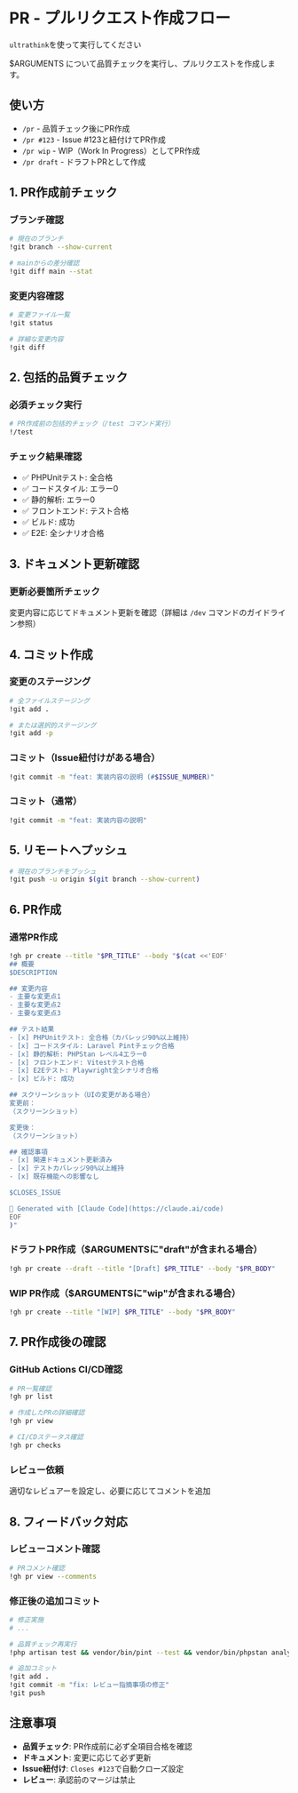# PR - プルリクエスト作成フロー
`ultrathink`を使って実行してください

$ARGUMENTS について品質チェックを実行し、プルリクエストを作成します。

## 使い方
- `/pr` - 品質チェック後にPR作成
- `/pr #123` - Issue #123と紐付けてPR作成
- `/pr wip` - WIP（Work In Progress）としてPR作成
- `/pr draft` - ドラフトPRとして作成

## 1. PR作成前チェック

### ブランチ確認
```bash
# 現在のブランチ
!git branch --show-current

# mainからの差分確認
!git diff main --stat
```

### 変更内容確認
```bash
# 変更ファイル一覧
!git status

# 詳細な変更内容
!git diff
```

## 2. 包括的品質チェック

### 必須チェック実行
```bash
# PR作成前の包括的チェック（/test コマンド実行）
!/test
```

### チェック結果確認
- ✅ PHPUnitテスト: 全合格
- ✅ コードスタイル: エラー0
- ✅ 静的解析: エラー0  
- ✅ フロントエンド: テスト合格
- ✅ ビルド: 成功
- ✅ E2E: 全シナリオ合格

## 3. ドキュメント更新確認

### 更新必要箇所チェック
変更内容に応じてドキュメント更新を確認（詳細は `/dev` コマンドのガイドライン参照）

## 4. コミット作成

### 変更のステージング
```bash
# 全ファイルステージング
!git add .

# または選択的ステージング
!git add -p
```

### コミット（Issue紐付けがある場合）
```bash
!git commit -m "feat: 実装内容の説明 (#$ISSUE_NUMBER)"
```

### コミット（通常）
```bash
!git commit -m "feat: 実装内容の説明"
```

## 5. リモートへプッシュ
```bash
# 現在のブランチをプッシュ
!git push -u origin $(git branch --show-current)
```

## 6. PR作成

### 通常PR作成
```bash
!gh pr create --title "$PR_TITLE" --body "$(cat <<'EOF'
## 概要
$DESCRIPTION

## 変更内容
- 主要な変更点1
- 主要な変更点2
- 主要な変更点3

## テスト結果
- [x] PHPUnitテスト: 全合格（カバレッジ90%以上維持）
- [x] コードスタイル: Laravel Pintチェック合格
- [x] 静的解析: PHPStan レベル4エラー0
- [x] フロントエンド: Vitestテスト合格
- [x] E2Eテスト: Playwright全シナリオ合格
- [x] ビルド: 成功

## スクリーンショット（UIの変更がある場合）
変更前：
（スクリーンショット）

変更後：
（スクリーンショット）

## 確認事項
- [x] 関連ドキュメント更新済み
- [x] テストカバレッジ90%以上維持
- [x] 既存機能への影響なし

$CLOSES_ISSUE

🤖 Generated with [Claude Code](https://claude.ai/code)
EOF
)"
```

### ドラフトPR作成（$ARGUMENTSに"draft"が含まれる場合）
```bash
!gh pr create --draft --title "[Draft] $PR_TITLE" --body "$PR_BODY"
```

### WIP PR作成（$ARGUMENTSに"wip"が含まれる場合）
```bash
!gh pr create --title "[WIP] $PR_TITLE" --body "$PR_BODY"
```

## 7. PR作成後の確認

### GitHub Actions CI/CD確認
```bash
# PR一覧確認
!gh pr list

# 作成したPRの詳細確認
!gh pr view

# CI/CDステータス確認
!gh pr checks
```

### レビュー依頼
適切なレビュアーを設定し、必要に応じてコメントを追加

## 8. フィードバック対応

### レビューコメント確認
```bash
# PRコメント確認
!gh pr view --comments
```

### 修正後の追加コミット
```bash
# 修正実施
# ...

# 品質チェック再実行
!php artisan test && vendor/bin/pint --test && vendor/bin/phpstan analyse --memory-limit=1G && npm test && npm run build

# 追加コミット
!git add .
!git commit -m "fix: レビュー指摘事項の修正"
!git push
```

## 注意事項
- **品質チェック**: PR作成前に必ず全項目合格を確認
- **ドキュメント**: 変更に応じて必ず更新
- **Issue紐付け**: `Closes #123`で自動クローズ設定
- **レビュー**: 承認前のマージは禁止